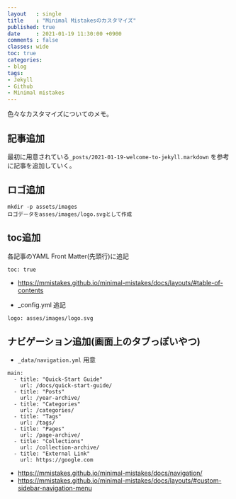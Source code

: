 ```yaml
---
layout   : single
title    : "Minimal Mistakesのカスタマイズ"
published: true
date     : 2021-01-19 11:30:00 +0900
comments : false
classes: wide
toc: true
categories:
- blog
tags:
- Jekyll
- Github
- Minimal mistakes
---
```


色々なカスタマイズについてのメモ。

## 記事追加

最初に用意されている`_posts/2021-01-19-welcome-to-jekyll.markdown` を参考に記事を追加していく。

## ロゴ追加

```
mkdir -p assets/images
ロゴデータをasses/images/logo.svgとして作成
```

## toc追加

各記事のYAML Front Matter(先頭行)に追記
```
toc: true
```

* https://mmistakes.github.io/minimal-mistakes/docs/layouts/#table-of-contents

* _config.yml 追記

```
logo: asses/images/logo.svg
```

## ナビゲーション追加(画面上のタブっぽいやつ)


*  `_data/navigation.yml` 用意

```
main:
  - title: "Quick-Start Guide"
    url: /docs/quick-start-guide/
  - title: "Posts"
    url: /year-archive/
  - title: "Categories"
    url: /categories/
  - title: "Tags"
    url: /tags/
  - title: "Pages"
    url: /page-archive/
  - title: "Collections"
    url: /collection-archive/
  - title: "External Link"
    url: https://google.com
```

* https://mmistakes.github.io/minimal-mistakes/docs/navigation/
* https://mmistakes.github.io/minimal-mistakes/docs/layouts/#custom-sidebar-navigation-menu
